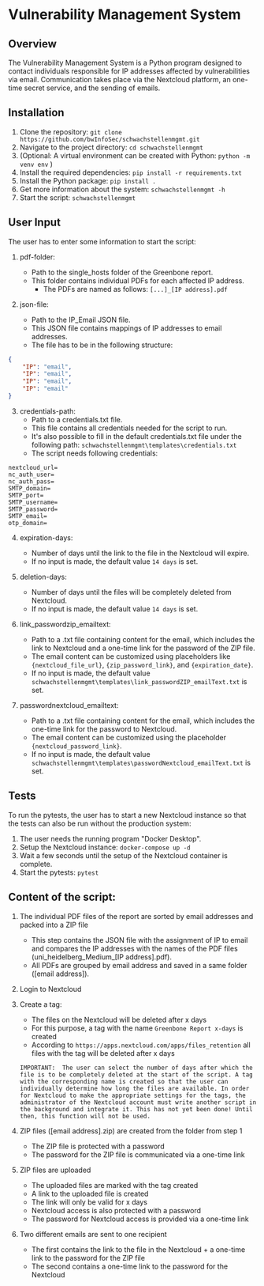 # Vulnerability Management System

## Overview
The Vulnerability Management System is a Python program designed to contact individuals responsible for IP addresses affected by vulnerabilities via email. Communication takes place via the Nextcloud platform, an one-time secret service, and the sending of emails.

## Installation
1. Clone the repository: `git clone https://github.com/bwInfoSec/schwachstellenmgmt.git`
2. Navigate to the project directory: `cd schwachstellenmgmt`
3. (Optional: A virtual environment can be created with Python: `python -m venv env` )
4. Install the required dependencies: `pip install -r requirements.txt`
5. Install the Python package: `pip install .`
6. Get more information about the system: `schwachstellenmgmt -h`
7. Start the script: `schwachstellenmgmt`

## User Input
The user has to enter some information to start the script:

1.  pdf-folder:
    - Path to the single_hosts folder of the Greenbone report.
    - This folder contains individual PDFs for each affected IP address.
        - The PDFs are named as follows: `[...]_[IP address].pdf`

2.  json-file:
    - Path to the IP_Email JSON file.
    - This JSON file contains mappings of IP addresses to email addresses.
    - The file has to be in the following structure: 
  
```json
{
    "IP": "email",
    "IP": "email",
    "IP": "email",
    "IP": "email"
}
```
  
3.  credentials-path:
    - Path to a credentials.txt file.
    - This file contains all credentials needed for the script to run.
    - It's also possible to fill in the default credentials.txt file under the following path: `schwachstellenmgmt\templates\credentials.txt`
    - The script needs following credentials: 
```plaintext
nextcloud_url=
nc_auth_user=
nc_auth_pass=
SMTP_domain=
SMTP_port=
SMTP_username=
SMTP_password=
SMTP_email=
otp_domain=
```

4.  expiration-days:
    - Number of days until the link to the file in the Nextcloud will expire.
    - If no input is made, the default value `14 days` is set. 

5.  deletion-days:
    - Number of days until the files will be completely deleted from Nextcloud.
    - If no input is made, the default value `14 days` is set. 
    
6.  link_passwordzip_emailtext:
    - Path to a .txt file containing content for the email, which includes the link to Nextcloud and a one-time link for the password of the ZIP file.
    - The email content can be customized using placeholders like `{nextcloud_file_url}`, `{zip_password_link}`, and `{expiration_date}`.
    - If no input is made, the default value `schwachstellenmgmt\templates\link_passwordZIP_emailText.txt` is set.

7.  passwordnextcloud_emailtext:
    - Path to a .txt file containing content for the email, which includes the one-time link for the password to Nextcloud.
    - The email content can be customized using the placeholder `{nextcloud_password_link}`.
    - If no input is made, the default value `schwachstellenmgmt\templates\passwordNextcloud_emailText.txt` is set.

## Tests
To run the pytests, the user has to start a new Nextcloud instance so that the tests can also be run without the production system:
1.  The user needs the running program "Docker Desktop".
2.  Setup the Nextcloud instance: `docker-compose up -d`
3.  Wait a few seconds until the setup of the Nextcloud container is complete.
4.  Start the pytests: `pytest`

## Content of the script: 
1.  The individual PDF files of the report are sorted by email addresses and packed into a ZIP file
    - This step contains the JSON file with the assignment of IP to email and compares the IP addresses with the names of the PDF files (uni_heidelberg_Medium_[IP address].pdf).
    -  All PDFs are grouped by email address and saved in a same folder ([email address]).
      
2.  Login to Nextcloud
   
3.  Create a tag:
    - The files on the Nextcloud will be deleted after x days
    - For this purpose, a tag with the name `Greenbone Report x-days` is created
    - According to `https://apps.nextcloud.com/apps/files_retention` all files with the tag will be deleted after x days

    `IMPORTANT: 
    The user can select the number of days after which the file is to be completely deleted at the start of the script. A tag with the corresponding name is created so that the user can individually determine how long the files are available. In order for Nextcloud to make the appropriate settings for the tags, the administrator of the Nextcloud account must write another script in the background and integrate it. This has not yet been done! Until then, this function will not be used.`
    
4.  ZIP files ([email address].zip) are created from the folder from step 1
    - The ZIP file is protected with a password
    - The password for the ZIP file is communicated via a one-time link

5.  ZIP files are uploaded
    - The uploaded files are marked with the tag created
    - A link to the uploaded file is created 
    - The link will only be valid for x days
    - Nextcloud access is also protected with a password
    - The password for Nextcloud access is provided via a one-time link

6.  Two different emails are sent to one recipient
    - The first contains the link to the file in the Nextcloud + a one-time link to the password for the ZIP file
    - The second contains a one-time link to the password for the Nextcloud
